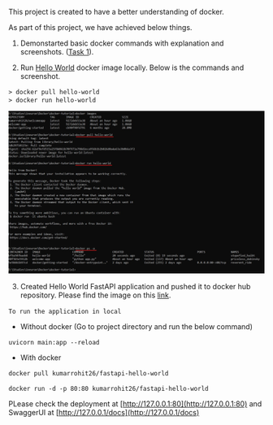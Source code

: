 This project is created to have a better understanding of docker.

As part of this project, we have achieved below things.

1. Demonstarted basic docker commands with explanation and screenshots. ([Task 1](./Task_1/)).

2. Run [Hello World](https://hub.docker.com/_/hello-world) docker image locally. Below is the commands and screenshot.

```
> docker pull hello-world
> docker run hello-world
```
![](./Task_1/task2_hello_world.jpg)

3. Created Hello World FastAPI application and pushed it to docker hub repository. Please find the image on this [link](https://hub.docker.com/repository/docker/kumarrohit26/fastapi-hello-world).

```To run the application in local```

- Without docker (Go to project directory and run the below command)
```
uvicorn main:app --reload
```
- With docker
```
docker pull kumarrohit26/fastapi-hello-world
```
```
docker run -d -p 80:80 kumarrohit26/fastapi-hello-world
```
PLease check the deployment at [http://127.0.0.1:80](http://127.0.0.1:80) and SwaggerUI at [http://127.0.0.1/docs](http://127.0.0.1/docs)